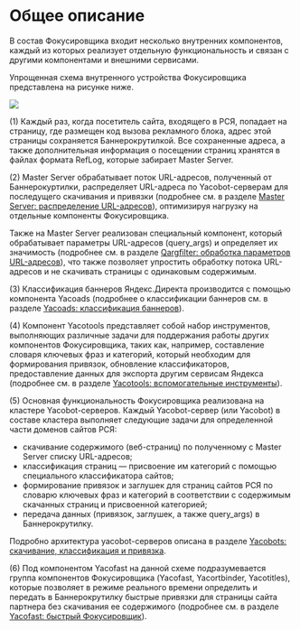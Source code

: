 # Общее описание

В состав Фокусировщика входит несколько внутренних компонентов, каждый из которых реализует отдельную функциональность и связан с другими компонентами и внешними сервисами.

Упрощенная схема внутренного устройства Фокусировщика представлена на рисунке ниже.

![](images/focuser-genscheme.png)

(1) Каждый раз, когда посетитель сайта, входящего в РСЯ, попадает на страницу, где размещен код вызова рекламного блока, адрес этой страницы сохраняется Баннерокрутилкой. Все сохраненные адреса, а также дополнительная информация о посещении страниц хранятся в файлах формата RefLog, которые забирает Master Server.

(2) Master Server обрабатывает поток URL-адресов, полученный от Баннерокуртилки, распределяет URL-адреса по Yacobot-серверам для последущего скачивания и привязки (подробнее см. в разделе [Master Server: распределение URL-адресов](master-server.md)), оптимизируя нагрузку на отдельные компоненты Фокусировщика.

Также на Master Server реализован специальный компонент, который обрабатывает параметры URL-адресов (query_args) и определяет их значимость (подробнее см. в разделе [Qargfilter: обработка параметров URL-адресов](queryargs.md)), что также позволяет упростить обработку потока URL-адресов и не скачивать страницы с одинаковым содержимым.

(3) Классификация баннеров Яндекс.Директа производится с помощью компонента Yacoads (подробнее о классификации баннеров см. в разделе [Yacoads: классификация баннеров](yacoads.md)).

(4) Компонент Yacotools представляет собой набор инструментов, выполняющих различные задачи для поддержания работы других компонентов Фокусировщика, таких как, например, составление словаря ключевых фраз и категорий, который необходим для формирования привязок, обновление классификаторов, предоставление данных для экспорта другим сервисам Яндекса (подробнее см. в разделе [Yacotools: вспомогательные инструменты](yacotools.md)).

(5) Основная функциональность Фокусировщика реализована на кластере Yacobot-серверов. Каждый Yacobot-сервер (или Yacobot) в составе кластера выполняет следующие задачи для определенной части доменов сайтов РСЯ:

* скачивание содержимого (веб-страниц) по полученному с Master Server списку URL-адресов;
* классификация страниц — присвоение им категорий с помощью специального классификатора сайтов;
* формирование привязок и заглушек для страниц сайтов РСЯ по словарю ключевых фраз и категорий в соответствии с содержимым скачанных страниц и присвоенной категорией;
* передача данных (привязок, заглушек, а также query_args) в Баннерокрутилку.

Подробно архитектура yacobot-серверов описана в разделе [Yacobots: скачивание, классификация и привязка](yacobots.md).

(6) Под компонентом Yacofast на данной схеме подразумевается группа компонентов Фокусировщика (Yacofast, Yacortbinder, Yacotitles), которые позволяет в режиме реального времени определить и передать в Баннерокрутилку быстрые привязки для страницы сайта партнера без скачивания ее содержимого (подробнее см. в разделе [Yacofast: быстрый Фокусировщик](yacofast.md)).

